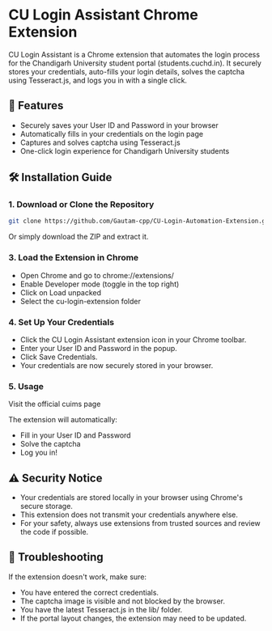# CU Login Assistant Chrome Extension

CU Login Assistant is a Chrome extension that automates the login process for the Chandigarh University student portal (students.cuchd.in). It securely stores your credentials, auto-fills your login details, solves the captcha using Tesseract.js, and logs you in with a single click.

## 🚀 Features

- Securely saves your User ID and Password in your browser
- Automatically fills in your credentials on the login page
- Captures and solves captcha using Tesseract.js
- One-click login experience for Chandigarh University students

## 🛠️ Installation Guide

### 1. Download or Clone the Repository

```bash
git clone https://github.com/Gautam-cpp/CU-Login-Automation-Extension.git
```

Or simply download the ZIP and extract it.

### 3. Load the Extension in Chrome

- Open Chrome and go to chrome://extensions/
- Enable Developer mode (toggle in the top right)
- Click on Load unpacked
- Select the cu-login-extension folder

### 4. Set Up Your Credentials

- Click the CU Login Assistant extension icon in your Chrome toolbar.
- Enter your User ID and Password in the popup.
- Click Save Credentials.
- Your credentials are now securely stored in your browser.

### 5. Usage

Visit the official cuims page

The extension will automatically:
- Fill in your User ID and Password
- Solve the captcha
- Log you in!

## ⚠️ Security Notice

- Your credentials are stored locally in your browser using Chrome's secure storage.
- This extension does not transmit your credentials anywhere else.
- For your safety, always use extensions from trusted sources and review the code if possible.

## 🧩 Troubleshooting

If the extension doesn't work, make sure:
- You have entered the correct credentials.
- The captcha image is visible and not blocked by the browser.
- You have the latest Tesseract.js in the lib/ folder.
- If the portal layout changes, the extension may need to be updated.
